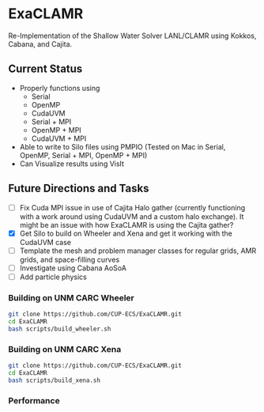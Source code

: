 # ExaCLAMR

Re-Implementation of the Shallow Water Solver LANL/CLAMR using Kokkos, Cabana, and Cajita.

## Current Status

- Properly functions using
  - Serial
  - OpenMP
  - CudaUVM
  - Serial + MPI
  - OpenMP + MPI
  - CudaUVM + MPI
- Able to write to Silo files using PMPIO (Tested on Mac in Serial, OpenMP, Serial + MPI, OpenMP + MPI)
- Can Visualize results using VisIt

## Future Directions and Tasks

- [ ] Fix Cuda MPI issue in use of Cajita Halo gather (currently functioning with a work around using CudaUVM and a custom halo exchange). It might be an issue with how ExaCLAMR is using the Cajita gather?
- [x] Get Silo to build on Wheeler and Xena and get it working with the CudaUVM case
- [ ] Template the mesh and problem manager classes for regular grids, AMR grids, and space-filling curves
- [ ] Investigate using Cabana AoSoA
- [ ] Add particle physics

### Building on UNM CARC Wheeler

```bash
git clone https://github.com/CUP-ECS/ExaCLAMR.git
cd ExaCLAMR
bash scripts/build_wheeler.sh
```

### Building on UNM CARC Xena

```bash
git clone https://github.com/CUP-ECS/ExaCLAMR.git
cd ExaCLAMR
bash scripts/build_xena.sh
```

### Performance
